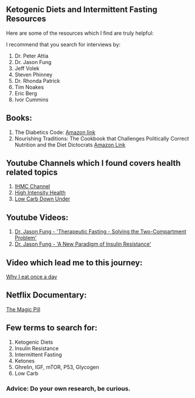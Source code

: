 ## Ketogenic Diets and Intermittent Fasting Resources
Here are some of the resources which I find are truly helpful:

I recommend that you search for interviews by:

1. Dr. Peter Attia
1. Dr. Jason Fung
1. Jeff Volek
1. Steven Phinney
1. Dr. Rhonda Patrick
1. Tim Noakes
1. Eric Berg
1. Ivor Cummins

## Books:
1. The Diabetics Code: [Amazon link](https://www.amazon.com/Diabetes-Code-Prevent-Reverse-Naturally-ebook/dp/B0795BLS8D/)
1. Nourishing Traditions: The Cookbook that Challenges Politically Correct Nutrition and the Diet Dictocrats [Amazon Link](https://www.amazon.com/dp/B00276HAWG/)

## Youtube Channels which I found covers health related topics
1. [IHMC Channel](https://www.youtube.com/user/TheIHMC/videos)
1. [High Intensity Health](https://www.youtube.com/user/highintensityhealth/videos)
1. [Low Carb Down Under](https://www.youtube.com/user/lowcarbdownunder/videos)

## Youtube Videos:
1. [Dr. Jason Fung - 'Therapeutic Fasting - Solving the Two-Compartment Problem'](https://www.youtube.com/watch?v=tIuj-oMN-Fk)
1. [Dr. Jason Fung - 'A New Paradigm of Insulin Resistance'](https://www.youtube.com/watch?v=eUiSCEBGxXk)

## Video which lead me to this journey: 
[Why I eat once a day](https://www.youtube.com/watch?v=PKfR6bAXr-c)

## Netflix Documentary:
[The Magic Pill](https://www.netflix.com/title/80238655)

## Few terms to search for:
1. Ketogenic Diets
1. Insulin Resistance
1. Intermittent Fasting
1. Ketones
1. Ghrelin, IGF, mTOR, P53, Glycogen
1. Low Carb

### Advice: Do your own research, be curious.
